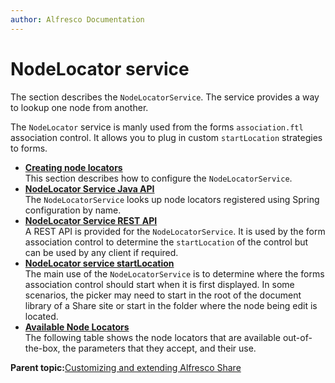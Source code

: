 ```yaml
---
author: Alfresco Documentation
---
```


# NodeLocator service

The section describes the `NodeLocatorService`. The service provides a way to lookup one node from another.

The `NodeLocator` service is manly used from the forms `association.ftl` association control. It allows you to plug in custom `startLocation` strategies to forms.

-   **[Creating node locators](../tasks/node-locator-config.md)**  
This section describes how to configure the `NodeLocatorService`.
-   **[NodeLocator Service Java API](../concepts/node-locator-javaAPI.md)**  
The `NodeLocatorService` looks up node locators registered using Spring configuration by name.
-   **[NodeLocator Service REST API](../concepts/node-locator-REST.md)**  
A REST API is provided for the `NodeLocatorService`. It is used by the form association control to determine the `startLocation` of the control but can be used by any client if required.
-   **[NodeLocator service startLocation](../concepts/node-locator-startloc.md)**  
The main use of the `NodeLocatorService` is to determine where the forms association control should start when it is first displayed. In some scenarios, the picker may need to start in the root of the document library of a Share site or start in the folder where the node being edit is located.
-   **[Available Node Locators](../concepts/node-locator-available.md)**  
The following table shows the node locators that are available out-of-the-box, the parameters that they accept, and their use.

**Parent topic:**[Customizing and extending Alfresco Share](../concepts/dev-Share-intro.md)

